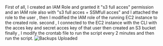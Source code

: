 First of all, I created an IAM Role and granted it "s3 full acces" permission and an IAM role also with "s3 full acces + SSMfull acces" and I attached the role to the user , then I modified the IAM role of the running EC2 instance to the created role.
second , I connected to the EC2 instance with the CLI with the acces key and secret acces key of that user then created an S3 bucket
finally , I modify the crontab file to run the script every 2 minutes and then run the script.
![Backups Uploaded](https://github.com/user-attachments/assets/9fcdea62-468b-4a0a-88b3-f4485857e9bf)
